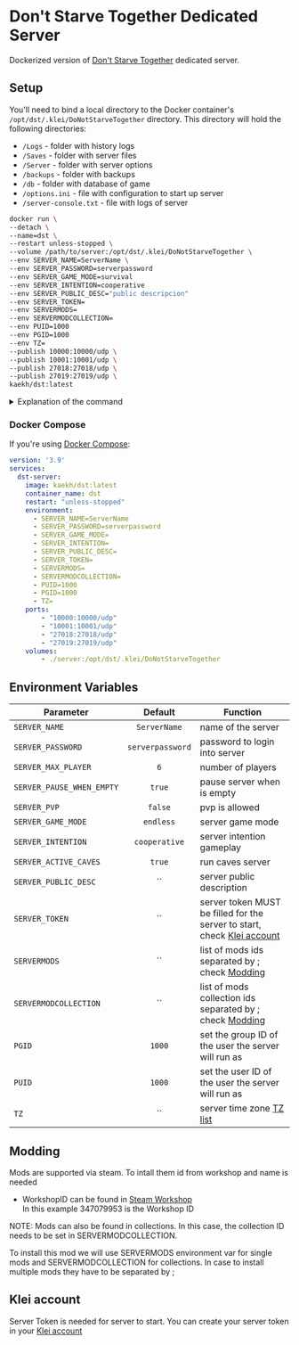 # Don't Starve Together Dedicated Server

Dockerized version of [Don't Starve Together](https://store.steampowered.com/app/322330/Dont_Starve_Together/) dedicated server.

## Setup

You'll need to bind a local directory to the Docker container's `/opt/dst/.klei/DoNotStarveTogether` directory. This directory will hold the following directories:

-   `/Logs` - folder with history logs
-   `/Saves` - folder with server files
-   `/Server` - folder with server options
-   `/backups` - folder with backups
-   `/db` - folder with database of game
-   `/options.ini` - file with configuration to start up server
-   `/server-console.txt` - file with logs of server


```bash
docker run \
--detach \
--name=dst \
--restart unless-stopped \
--volume /path/to/server:/opt/dst/.klei/DoNotStarveTogether \
--env SERVER_NAME=ServerName \
--env SERVER_PASSWORD=serverpassword
--env SERVER_GAME_MODE=survival
--env SERVER_INTENTION=cooperative
--env SERVER_PUBLIC_DESC="public descripcion"
--env SERVER_TOKEN=
--env SERVERMODS=
--env SERVERMODCOLLECTION=
--env PUID=1000
--env PGID=1000
--env TZ=
--publish 10000:10000/udp \
--publish 10001:10001/udp \
--publish 27018:27018/udp \
--publish 27019:27019/udp \
kaekh/dst:latest
```

<details> 
<summary>Explanation of the command</summary>

* `--detach` -> Starts the container detached from your terminal<br> 
* `--name` -> Gives the container a unique name
* `--restart unless-stopped` -> Automatically restarts the container unless the container was manually stopped
* `--volume` -> Binds the DST server folder to the folder you specified
Allows you to easily access your server files
* For the environment (`--env`) variables please see [here](https://github.com/Kaekh/dst-server/edit/main/README.md#environment-variables)
* `--publish` -> Specifies the ports that the container exposes<br> 
</details>

### Docker Compose

If you're using [Docker Compose](https://docs.docker.com/compose/):

```yaml
version: '3.9'
services:
  dst-server:
    image: kaekh/dst:latest
    container_name: dst
    restart: "unless-stopped"
    environment:
      - SERVER_NAME=ServerName
      - SERVER_PASSWORD=serverpassword
      - SERVER_GAME_MODE=
      - SERVER_INTENTION=
      - SERVER_PUBLIC_DESC=
      - SERVER_TOKEN=
      - SERVERMODS=
      - SERVERMODCOLLECTION=
      - PUID=1000
      - PGID=1000
      - TZ=
    ports:
        - "10000:10000/udp"
        - "10001:10001/udp"
        - "27018:27018/udp"
        - "27019:27019/udp"
    volumes:
        - ./server:/opt/dst/.klei/DoNotStarveTogether
```

## Environment Variables

| Parameter                 | Default          | Function                                                        |
|---------------------------|:----------------:|-----------------------------------------------------------------|
| `SERVER_NAME`             |   `ServerName`   | name of the server                                              |
| `SERVER_PASSWORD`         | `serverpassword` | password to login into server                                   |
| `SERVER_MAX_PLAYER`       |       `6`        | number of players                                               |
| `SERVER_PAUSE_WHEN_EMPTY` |     `true`       | pause server when is empty                                      |
| `SERVER_PVP`              |     `false`      | pvp is allowed                                                  |
| `SERVER_GAME_MODE`        |    `endless`     | server game mode                                                |
| `SERVER_INTENTION`        |  `cooperative`   | server intention gameplay                                       |
| `SERVER_ACTIVE_CAVES`     |     `true`       | run caves server                                                |
| `SERVER_PUBLIC_DESC`      |        ``        | server public description                                       |
| `SERVER_TOKEN`            |        ``        | server token MUST be filled for the server to start, check [Klei account](https://github.com/Kaekh/dst-server/edit/main/README.md#klei-account)    |
| `SERVERMODS`              |        ``        | list of mods ids separated by ; check [Modding](https://github.com/Kaekh/dst-server/edit/main/README.md#modding)        |
| `SERVERMODCOLLECTION`     |        ``        | list of mods collection ids separated by ; check [Modding](https://github.com/Kaekh/dst-server/edit/main/README.md#modding)     |
| `PGID`                    |      `1000`      | set the group ID of the user the server will run as             |
| `PUID`                    |      `1000`      | set the user ID of the user the server will run as              |
| `TZ`                      |        ``        | server time zone [TZ list](https://en.wikipedia.org/wiki/List_of_tz_database_time_zones)              |


## Modding

Mods are supported via steam. To intall them id from workshop and name is needed

-   WorkshopID can be found in [Steam Workshop](https://steamcommunity.com/sharedfiles/filedetails/?id=347079953)<br>
     In this example 347079953 is the Workshop ID<br>

NOTE: Mods can also be found in collections. In this case, the collection ID needs to be set in SERVERMODCOLLECTION.<br>
    
To install this mod we will use SERVERMODS environment var for single mods and SERVERMODCOLLECTION for collections. In case to install multiple mods they have to be separated by ;<br>


## Klei account

Server Token is needed for server to start. You can create your server token in your [Klei account](https://accounts.klei.com/account/game/servers?game=DontStarveTogether)
